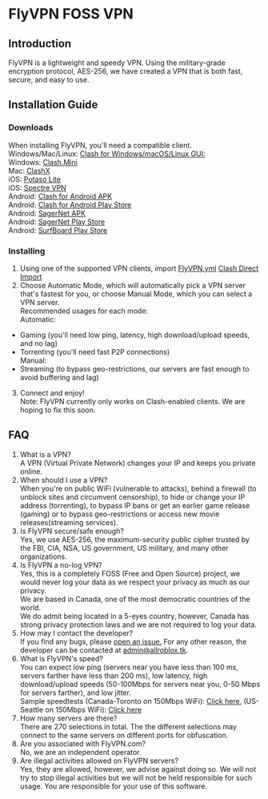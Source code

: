 # FlyVPN FOSS VPN  
## Introduction  
FlyVPN is a lightweight and speedy VPN. Using the military-grade encryption protocol, AES-256, we have created a VPN that is both fast, secure, and easy to use.  
## Installation Guide  
### Downloads  
When installing FlyVPN, you'll need a compatible client.  
Windows/Mac/Linux: [Clash for Windows/macOS/Linux GUI: ](https://github.com/Fndroid/clash_for_windows_pkg)  
Windows: [Clash.Mini](https://github.com/MetaCubeX/Clash.Mini)  
Mac: [ClashX](https://github.com/yichengchen/clashX)  
iOS: [Potaso Lite](https://apps.apple.com/us/app/potatso-lite/id1239860606)  
iOS: [Spectre VPN](https://apps.apple.com/us/app/spectre-vpn/id1508712998)  
Android: [Clash for Android APK](https://github.com/Kr328/ClashForAndroid)  
Android: [Clash for Android Play Store](https://play.google.com/store/apps/details?id=com.github.kr328.clash)  
Android: [SagerNet APK](https://github.com/SagerNet/SagerNet)  
Android: [SagerNet Play Store](https://play.google.com/store/apps/details?id=io.nekohasekai.sagernet)  
Android: [SurfBoard Play Store](https://play.google.com/store/apps/details?id=com.getsurfboard)  
### Installing  
1. Using one of the supported VPN clients, import [FlyVPN.yml](https://raw.githubusercontent.com/SilkArt/FlyVPN/main/flyvpn.yml) [Clash Direct Import](clash://install-config?url=https://raw.githubusercontent.com/SilkArt/FlyVPN/main/flyvpn.yml)  
2. Choose Automatic Mode, which will automatically pick a VPN server that's fastest for you, or choose Manual Mode, which you can select a VPN server.  
Recommended usages for each mode:  
Automatic:  
- Gaming (you'll need low ping, latency, high download/upload speeds, and no lag)  
- Torrenting (you'll need fast P2P connections)  
Manual:  
- Streaming (to bypass geo-restrictions, our servers are fast enough to avoid buffering and lag)  
3. Connect and enjoy!  
Note: FlyVPN currently only works on Clash-enabled clients. We are hoping to fix this soon. 
## FAQ  
1. What is a VPN?  
A VPN (Virtual Private Network) changes your IP and keeps you private online.  
2. When should I use a VPN?  
When you're on public WiFi (vulnerable to attacks), behind a firewall (to unblock sites and circumvent censorship), to hide or change your IP address (torrenting), to bypass IP bans or get an earlier game release (gaming) or to bypass geo-restrictions or access new movie releases(streaming services).  
3. Is FlyVPN secure/safe enough?  
Yes, we use AES-256, the maximum-security public cipher trusted by the FBI, CIA, NSA, US government, US military, and many other organizations.    
4. Is FlyVPN a no-log VPN?  
Yes, this is a completely FOSS (Free and Open Source) project, we would never log your data as we respect your privacy as much as our privacy.  
We are based in Canada, one of the most democratic countries of the world.  
We do admit being located in a 5-eyes country, however, Canada has strong privacy protection laws and we are not required to log your data.
5. How may I contact the developer?  
If you find any bugs, please [open an issue.](https://github.com/SilkArt/FlyVPN/issues) For any other reason, the developer can be contacted at admin@allroblox.tk.  
6. What is FlyVPN's speed?  
You can expect low ping (servers near you have less than 100 ms, servers farther have less than 200 ms), low latency, high download/upload speeds (50-100Mbps for servers near you, 0-50 Mbps for servers farther), and low jitter.  
Sample speedtests (Canada-Toronto on 150Mbps WiFi): [Click here](https://www.speedtest.net/result/12597877076), (US-Seattle on 150Mbps WiFi): [Click here](https://www.speedtest.net/result/12597890207)
7. How many servers are there?  
There are 270 selections in total. The the different selections may connect to the same servers on different ports for obfuscation.
8. Are you associated with FlyVPN.com?  
No, we are an independent operator.  
9. Are illegal activities allowed on FlyVPN servers?  
Yes, they are allowed, however, we advise against doing so. We will not try to stop illegal activities but we will not be held responsible for such usage. You are responsible for your use of this software.
